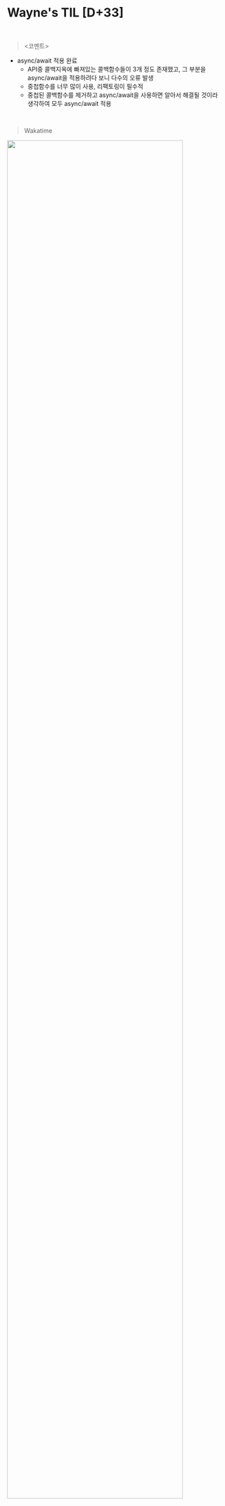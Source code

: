 Wayne's TIL [D+33]
===

<br>

><코멘트>

- async/await 적용 완료
  - API중 콜백지옥에 빠져있는 콜백함수들이 3개 정도 존재했고, 그 부분을 async/await을 적용하려다 보니 다수의 오류 발생
  - 중첩함수를 너무 많이 사용, 리팩토링이 필수적
  - 중첩된 콜백함수를 제거하고 async/await을 사용하면 알아서 해결될 것이라 생각하여 모두 async/await 적용
  
<br>

>Wakatime

<img src="https://github.com/RyeinKim/TIL/assets/25819095/940b0113-d82d-4eb2-b790-a79f4ac1b2f5" width="90%">